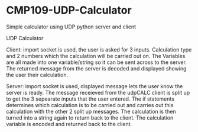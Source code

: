 # CMP109-UDP-Calculator
Simple calculator using UDP python server and client

UDP Calculator

Client: import socket is used, the user is asked for 3 inputs. Calculation type and 2 numbers which the calculation will be carried out on. The Variables are all made into one variable/string so it can be sent across to the server. The returned message from the server is decoded and displayed showing the user their calculation.

Server: import socket is used, displayed message lets the user know the server is ready. The message receieved from the udpCALC client is split up to get the 3 sepearate inputs that the user entered. The if statements determines which calculation is to be carried out and carries out this calculation with the other 2 split up messages. The calculation is then turned into a string again to return back to the client. The calculation variable is encoded and returned back to the client.  
